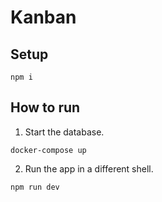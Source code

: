 # Kanban

## Setup

```shell
npm i
```

## How to run

1. Start the database.

```shell
docker-compose up
```

2. Run the app in a different shell.

```shell
npm run dev
```
